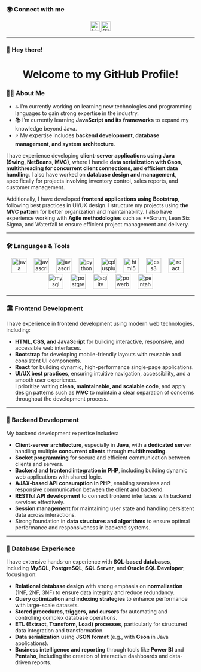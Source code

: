 ### 🌍 Connect with me  
<div align="center">  
<a href="https://www.linkedin.com/in/BrandonVM">
    <img src="https://img.shields.io/static/v1?message=LinkedIn&logo=linkedin&label=&color=0077B5&logoColor=white&style=for-the-badge" height="25" alt="LinkedIn" />  
  </a>  
  <a href="https://github.com/Vargas0421">  
    <img src="https://logos-world.net/wp-content/uploads/2020/11/GitHub-Logo.png" height="25" alt="GitHub" />  
  </a>  
</div>  
  
---  
  
### 👋 Hey there!  
<h1 align="center">Welcome to my GitHub Profile!</h1>  
  
### 👨‍💻 About Me  
- 🔝 I’m currently working on learning new technologies and programming languages to gain strong expertise in the industry.
- 📚 I’m currently learning **JavaScript and its frameworks** to expand my knowledge beyond Java.  
- ⚡ My expertise includes **backend development, database management, and system architecture**.  
  
I have experience developing **client-server applications using Java (Swing, NetBeans, MVC)**, where I handle **data serialization with Gson, multithreading for concurrent client connections, and efficient data handling**. I also have worked on **database design and management**, specifically for projects involving inventory control, sales reports, and customer management.  
  
Additionally, I have developed **frontend applications using Bootstrap**, following best practices in UI/UX design. I structure my projects using **the MVC pattern** for better organization and maintainability. I also have experience working with **Agile methodologies** such as **Scrum, Lean Six Sigma, and Waterfall to ensure efficient project management and delivery.  
  
---  
  
### 🛠 Languages & Tools  
<div align="center">  
  <img src="https://cdn.jsdelivr.net/gh/devicons/devicon/icons/java/java-original-wordmark.svg" height="40" alt="java logo"  />  
  <img width="12" />  
    <img src="https://external-content.duckduckgo.com/iu/?u=https%3A%2F%2Fv5hlaywr.cdn.imgeng.in%2Fimages%2Fposts%2F2019%2F12%2Faspnet_logo.png&f=1&nofb=1&ipt=50e4990fad28894a0e49d386513bae20a55862c0d1470b215720ecfb4b1b7bbc"height="40" alt="javascript logo"  />  
  <img width="12" />  

  <img src="https://cdn.jsdelivr.net/gh/devicons/devicon/icons/javascript/javascript-original.svg" height="40" alt="javascript logo"  />  
  <img width="12" />  
  <img src="https://cdn.jsdelivr.net/gh/devicons/devicon/icons/python/python-original-wordmark.svg" height="40" alt="python logo"  />  
  <img width="12" />  
  <img src="https://cdn.jsdelivr.net/gh/devicons/devicon/icons/cplusplus/cplusplus-original.svg" height="40" alt="cplusplus logo"  />  
  <img width="12" />  
  <img src="https://cdn.jsdelivr.net/gh/devicons/devicon/icons/html5/html5-original-wordmark.svg" height="40" alt="html5 logo"  />  
  <img width="12" />  
  <img src="https://cdn.jsdelivr.net/gh/devicons/devicon/icons/css3/css3-original-wordmark.svg" height="40" alt="css3 logo"  />  
  <img width="12" />  
  <img src="https://cdn.jsdelivr.net/gh/devicons/devicon/icons/react/react-original-wordmark.svg" height="40" alt="react logo"  />  
  <img width="12" />  
  <img src="https://cdn.jsdelivr.net/gh/devicons/devicon/icons/mysql/mysql-original-wordmark.svg" height="40" alt="mysql logo"  />  
  <img width="12" />  
  <img src="https://cdn.jsdelivr.net/gh/devicons/devicon/icons/postgresql/postgresql-original-wordmark.svg" height="40" alt="postgresql logo"  />  
  <img width="12" />  
  <img src="https://cdn.jsdelivr.net/gh/devicons/devicon/icons/sqlite/sqlite-original-wordmark.svg" height="40" alt="sqlite logo"  />  
  <img width="12" />  
  <img src="https://www.vectorlogo.zone/logos/microsoft_powerbi/microsoft_powerbi-icon.svg" height="40" alt="powerbi logo"  />  
  <img width="12" />  
  <img src="http://carletonsojourner.com/images/Pentaho_Logo.png" height="40" alt="pentaho logo"  />  
</div>  
  
---  
  

### 🏛 Frontend Development
I have experience in frontend development using modern web technologies, including:
- **HTML, CSS, and JavaScript** for building interactive, responsive, and accessible web interfaces.  
- **Bootstrap** for developing mobile-friendly layouts with reusable and consistent UI components.  
- **React** for building dynamic, high-performance single-page applications.  
- **UI/UX best practices**, ensuring intuitive navigation, accessibility, and a smooth user experience.  
I prioritize writing **clean, maintainable, and scalable code**, and apply design patterns such as **MVC** to maintain a clear separation of concerns throughout the development process.

---  
  
### 🏡 Backend Development
My backend development expertise includes:
- **Client-server architecture**, especially in **Java**, with a **dedicated server** handling multiple **concurrent clients** through **multithreading**.  
- **Socket programming** for secure and efficient communication between clients and servers.  
- **Backend and frontend integration in PHP**, including building dynamic web applications with shared logic.  
- **AJAX-based API consumption in PHP**, enabling seamless and responsive communication between the client and backend.  
- **RESTful API development** to connect frontend interfaces with backend services effectively.  
- **Session management** for maintaining user state and handling persistent data across interactions.  
- Strong foundation in **data structures and algorithms** to ensure optimal performance and responsiveness in backend systems.

---  
  
### 🌆 Database Experience
I have extensive hands-on experience with **SQL-based databases**, including **MySQL**, **PostgreSQL**, **SQL Server**, and **Oracle SQL Developer**, focusing on:
- **Relational database design** with strong emphasis on **normalization** (1NF, 2NF, 3NF) to ensure data integrity and reduce redundancy.  
- **Query optimization and indexing strategies** to enhance performance with large-scale datasets.  
- **Stored procedures, triggers, and cursors** for automating and controlling complex database operations.  
- **ETL (Extract, Transform, Load) processes**, particularly for structured data integration and transformation.  
- **Data serialization** using **JSON format** (e.g., with **Gson** in Java applications).  
- **Business intelligence and reporting** through tools like **Power BI** and **Pentaho**, including the creation of interactive dashboards and data-driven reports.


